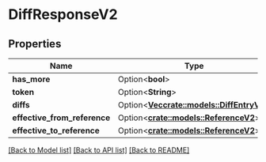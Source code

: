 # DiffResponseV2

## Properties

Name | Type | Description | Notes
------------ | ------------- | ------------- | -------------
**has_more** | Option<**bool**> |  | [optional]
**token** | Option<**String**> |  | [optional]
**diffs** | Option<[**Vec<crate::models::DiffEntryV2>**](DiffEntry_V2.md)> |  | [optional]
**effective_from_reference** | Option<[**crate::models::ReferenceV2**](Reference_V2.md)> |  | [optional]
**effective_to_reference** | Option<[**crate::models::ReferenceV2**](Reference_V2.md)> |  | [optional]

[[Back to Model list]](../README.md#documentation-for-models) [[Back to API list]](../README.md#documentation-for-api-endpoints) [[Back to README]](../README.md)


